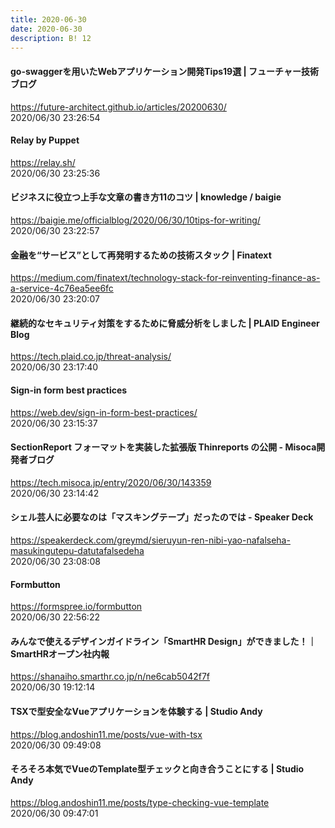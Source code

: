 ```yaml
---
title: 2020-06-30
date: 2020-06-30
description: B! 12
---
```


#### go-swaggerを用いたWebアプリケーション開発Tips19選 | フューチャー技術ブログ
https://future-architect.github.io/articles/20200630/<br>
2020/06/30 23:26:54<br>


#### Relay by Puppet
https://relay.sh/<br>
2020/06/30 23:25:36<br>


#### ビジネスに役立つ上手な文章の書き方11のコツ | knowledge / baigie
https://baigie.me/officialblog/2020/06/30/10tips-for-writing/<br>
2020/06/30 23:22:57<br>


#### 金融を“サービス”として再発明するための技術スタック | Finatext
https://medium.com/finatext/technology-stack-for-reinventing-finance-as-a-service-4c76ea5ee6fc<br>
2020/06/30 23:20:07<br>


#### 継続的なセキュリティ対策をするために脅威分析をしました | PLAID Engineer Blog
https://tech.plaid.co.jp/threat-analysis/<br>
2020/06/30 23:17:40<br>


#### Sign-in form best practices
https://web.dev/sign-in-form-best-practices/<br>
2020/06/30 23:15:37<br>


#### SectionReport フォーマットを実装した拡張版 Thinreports の公開 - Misoca開発者ブログ
https://tech.misoca.jp/entry/2020/06/30/143359<br>
2020/06/30 23:14:42<br>


#### シェル芸人に必要なのは「マスキングテープ」だったのでは - Speaker Deck
https://speakerdeck.com/greymd/sieruyun-ren-nibi-yao-nafalseha-masukingutepu-datutafalsedeha<br>
2020/06/30 23:08:08<br>


#### Formbutton
https://formspree.io/formbutton<br>
2020/06/30 22:56:22<br>


#### みんなで使えるデザインガイドライン「SmartHR Design」ができました！｜SmartHRオープン社内報
https://shanaiho.smarthr.co.jp/n/ne6cab5042f7f<br>
2020/06/30 19:12:14<br>


#### TSXで型安全なVueアプリケーションを体験する | Studio Andy
https://blog.andoshin11.me/posts/vue-with-tsx<br>
2020/06/30 09:49:08<br>


#### そろそろ本気でVueのTemplate型チェックと向き合うことにする | Studio Andy
https://blog.andoshin11.me/posts/type-checking-vue-template<br>
2020/06/30 09:47:01<br>


